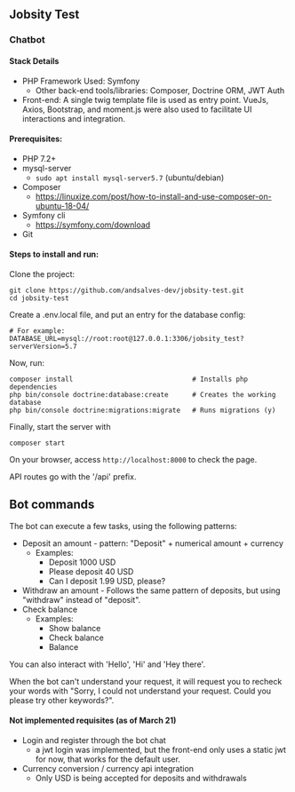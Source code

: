 ## Jobsity Test
### Chatbot

#### Stack Details
- PHP Framework Used: Symfony
  - Other back-end tools/libraries: Composer, Doctrine ORM, JWT Auth
- Front-end: A single twig template file is used as entry point. 
VueJs, Axios, Bootstrap, and moment.js were also used to facilitate UI interactions and integration.

#### Prerequisites:
- PHP 7.2+
- mysql-server
    - `sudo apt install mysql-server5.7`
       (ubuntu/debian)
- Composer
    - https://linuxize.com/post/how-to-install-and-use-composer-on-ubuntu-18-04/
- Symfony cli
    - https://symfony.com/download
- Git

#### Steps to install and run:
Clone the project:
```
git clone https://github.com/andsalves-dev/jobsity-test.git
cd jobsity-test
```

Create a .env.local file, and put an entry for the database config:
```
# For example:
DATABASE_URL=mysql://root:root@127.0.0.1:3306/jobsity_test?serverVersion=5.7
```

Now, run:
```
composer install                              # Installs php dependencies
php bin/console doctrine:database:create      # Creates the working database
php bin/console doctrine:migrations:migrate   # Runs migrations (y)
```
Finally, start the server with
```
composer start
```

On your browser, access `http://localhost:8000` to check the page.

API routes go with the '/api' prefix.

## Bot commands
The bot can execute a few tasks, using the following patterns:
- Deposit an amount - pattern: "Deposit" + numerical amount + currency
  - Examples:
    - Deposit 1000 USD
    - Please deposit 40 USD
    - Can I deposit 1.99 USD, please?
- Withdraw an amount - Follows the same pattern of deposits, but using "withdraw" instead of "deposit".
- Check balance
    - Examples:
        - Show balance
        - Check balance
        - Balance

You can also interact with 'Hello', 'Hi' and 'Hey there'. 

When the bot can't understand your request, it will request you to recheck your words with "Sorry, I could not understand your request. Could you please try other keywords?".


#### Not implemented requisites (as of March 21)
- Login and register through the bot chat
  - a jwt login was implemented, but the front-end only uses a static jwt for now,
    that works for the default user.
- Currency conversion / currency api integration
  - Only USD is being accepted for deposits and withdrawals
